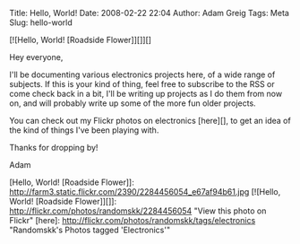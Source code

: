 Title: Hello, World!
Date: 2008-02-22 22:04
Author: Adam Greig
Tags: Meta
Slug: hello-world

[![Hello, World! [Roadside Flower]][]][]

Hey everyone,

I'll be documenting various electronics projects here, of a wide range
of subjects. If this is your kind of thing, feel free to subscribe to
the RSS or come check back in a bit, I'll be writing up projects as I do
them from now on, and will probably write up some of the more fun older
projects.

You can check out my Flickr photos on electronics [here][], to get an
idea of the kind of things I've been playing with.

Thanks for dropping by!

Adam

  [Hello, World! [Roadside Flower]]: http://farm3.static.flickr.com/2390/2284456054_e67af94b61.jpg
  [![Hello, World! [Roadside Flower]][]]: http://flickr.com/photos/randomskk/2284456054
    "View this photo on Flickr"
  [here]: http://flickr.com/photos/randomskk/tags/electronics
    "Randomskk's Photos tagged 'Electronics'"
